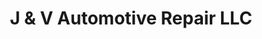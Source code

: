 ---
title: "J & V Automotive Repair LLC"
url: /indianapolis/j-und-v-automotive-repair-llc/
shop: Autowerkstatt
---